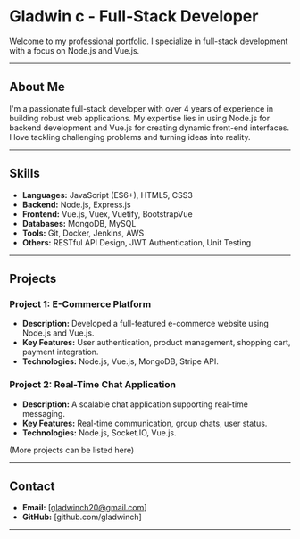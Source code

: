 # Gladwin c - Full-Stack Developer

Welcome to my professional portfolio. I specialize in full-stack development with a focus on Node.js and Vue.js.

---

## About Me

I'm a passionate full-stack developer with over 4 years of experience in building robust web applications. My expertise lies in using Node.js for backend development and Vue.js for creating dynamic front-end interfaces. I love tackling challenging problems and turning ideas into reality.

---

## Skills

- **Languages:** JavaScript (ES6+), HTML5, CSS3
- **Backend:** Node.js, Express.js
- **Frontend:** Vue.js, Vuex, Vuetify, BootstrapVue
- **Databases:** MongoDB, MySQL
- **Tools:** Git, Docker, Jenkins, AWS
- **Others:** RESTful API Design, JWT Authentication, Unit Testing

---

## Projects

### Project 1: E-Commerce Platform
- **Description:** Developed a full-featured e-commerce website using Node.js and Vue.js.
- **Key Features:** User authentication, product management, shopping cart, payment integration.
- **Technologies:** Node.js, Vue.js, MongoDB, Stripe API.

### Project 2: Real-Time Chat Application
- **Description:** A scalable chat application supporting real-time messaging.
- **Key Features:** Real-time communication, group chats, user status.
- **Technologies:** Node.js, Socket.IO, Vue.js.

(More projects can be listed here)

---

## Contact

- **Email:** [gladwinch20@gmail.com]
- **GitHub:** [github.com/gladwinch]

---